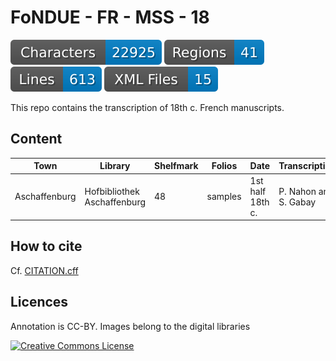 # FoNDUE - FR - MSS - 18

![characters badge](badges/characters.svg) ![regions badge](badges/regions.svg) ![lines badge](badges/lines.svg) ![files badge](badges/files.svg)

This repo contains the transcription of 18th c. French manuscripts.

## Content


| Town          | Library                     | Shelfmark  | Folios   | Date             | Transcription         |
|---------------|-----------------------------|------------|----------|------------------|-----------------------|
| Aschaffenburg | Hofbibliothek Aschaffenburg | 48         | samples  | 1st half 18th c. | P. Nahon and S. Gabay |


## How to cite

Cf. [CITATION.cff](https://github.com/FoNDUE-HTR/FONDUE-FR-MSS-18/blob/master/CITATION.cff)

## Licences
Annotation is CC-BY. Images belong to the digital libraries

<a rel="license" href="https://creativecommons.org/licenses/by/2.0"><img alt="Creative Commons License" style="border-width:0" src="https://i.creativecommons.org/l/by/2.0/88x31.png" /></a><br />